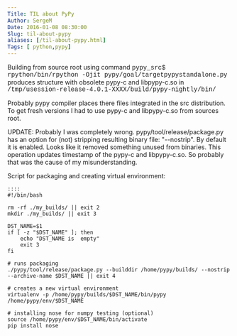 ```yaml
---
Title: TIL about PyPy
Author: SergeM
Date: 2016-01-08 08:30:00
Slug: til-about-pypy
aliases: [/til-about-pypy.html]
Tags: [ python,pypy]
---
```




Building from source root using command
<span style="font-family: &quot;courier new&quot; , &quot;courier&quot; , monospace;">pypy_src$ rpython/bin/rpython -Ojit pypy/goal/targetpypystandalone.py</span>
produces structure with obsolete pypy-c and libpypy-c.so in 
<span style="font-family: &quot;courier new&quot; , &quot;courier&quot; , monospace;">/tmp/usession-release-4.0.1-XXXX/build/pypy-nightly/bin/</span>

Probably pypy compiler places there files  integrated in the src distribution. To get fresh versions I had to use pypy-c and libpypy-c.so from sources root.

UPDATE:
Probably I was completely wrong.
pypy/tool/release/package.py has an option for (not) stripping resulting binary file: "--nostrip". By default it is enabled. Looks like it removed something unused from binaries. This operation updates timestamp of the pypy-c and libpypy-c.so. So probably that was the cause of my misunderstanding.


Script for packaging and creating virtual environment:


    ::::
    #!/bin/bash
    
    rm -rf ./my_builds/ || exit 2
    mkdir ./my_builds/ || exit 3
    
    DST_NAME=$1
    if [ -z "$DST_NAME" ]; then
        echo "DST_NAME is  empty"
        exit 3
    fi
    
    # runs packaging
    ./pypy/tool/release/package.py --builddir /home/pypy/builds/ --nostrip --archive-name $DST_NAME || exit 4
    
    # creates a new virtual environment
    virtualenv -p /home/pypy/builds/$DST_NAME/bin/pypy /home/pypy/env/$DST_NAME
    
    # installing nose for numpy testing (optional)
    source /home/pypy/env/$DST_NAME/bin/activate
    pip install nose
    
    

<div>
</div>
</div>

